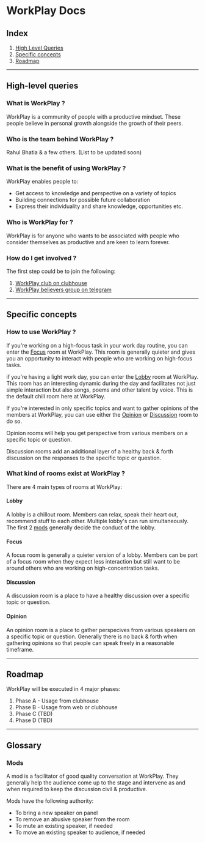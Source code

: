 # WorkPlay Docs

## Index

1. [High Level Queries](#high-level-queries)
2. [Specific concepts](#specific-concepts)
3. [Roadmap](#roadmap)

---

## High-level queries

### What is WorkPlay ?

WorkPlay is a community of people with a productive mindset. These people believe in personal growth alongside the growth of their peers.

### Who is the team behind WorkPlay ?

Rahul Bhatia & a few others. (List to be updated soon)

### What is the benefit of using WorkPlay ?

WorkPlay enables people to:
- Get access to knowledge and perspective on a variety of topics
- Building connections for possible future collaboration
- Express their individuality and share knowledge, opportunities etc.

### Who is WorkPlay for ?

WorkPlay is for anyone who wants to be associated with people who consider themselves as productive and are keen to learn forever.

### How do I get involved ?

The first step could be to join the following:
1) [WorkPlay club on clubhouse](https://www.clubhouse.com/club/work-play)
2) [WorkPlay believers group on telegram](https://t.me/+a6QlpxhbLSlkMWE1)

---

## Specific concepts

### How to use WorkPlay ?

If you're working on a high-focus task in your work day routine, you can enter the [Focus](#focus) room at WorkPlay. This room is generally quieter and gives you an opportunity to interact with people who are working on high-focus tasks.

if you're having a light work day, you can enter the [Lobby](#lobby) room at WorkPlay. This room has an interesting dynamic during the day and facilitates not just simple interaction but also songs, poems and other talent by voice.
This is the default chill room here at WorkPlay.

If you're interested in only specific topics and want to gather opinions of the members at WorkPlay, you can use either the [Opinion](#opinion) or [Discussion](#discussion) room to do so.

Opinion rooms will help you get perspective from various members on a specific topic or question.

Discussion rooms add an additional layer of a healthy back & forth discussion on the responses to the specific topic or question.

### What kind of rooms exist at WorkPlay ?

There are 4 main types of rooms at WorkPlay:

#### Lobby

A lobby is a chillout room. Members can relax, speak their heart out, recommend stuff to each other.
Multiple lobby's can run simultaneously.
The first 2 [mods](#mods) generally decide the conduct of the lobby.

#### Focus

A focus room is generally a quieter version of a lobby. Members can be part of a focus room when they expect less interaction but still want to be around others who are working on high-concentration tasks.

#### Discussion

A discussion room is a place to have a healthy discussion over a specific topic or question.

#### Opinion

An opinion room is a place to gather perspecives from various speakers on a specific topic or question.
Generally there is no back & forth when gathering opinions so that people can speak freely in a reasonable timeframe.

---

## Roadmap

WorkPlay will be executed in 4 major phases:
1. Phase A - Usage from clubhouse
2. Phase B - Usage from web or clubhouse
3. Phase C (TBD)
4. Phase D (TBD)

---

## Glossary

### Mods

A mod is a facilitator of good quality conversation at WorkPlay.
They generally help the audience come up to the stage and intervene as and when required to keep the discussion civil & productive.

Mods have the following authority:
- To bring a new speaker on panel
- To remove an abusive speaker from the room
- To mute an existing speaker, if needed
- To move an existing speaker to audience, if needed